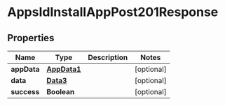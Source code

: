

# AppsIdInstallAppPost201Response


## Properties

Name | Type | Description | Notes
------------ | ------------- | ------------- | -------------
**appData** | [**AppData1**](AppData1.md) |  |  [optional]
**data** | [**Data3**](Data3.md) |  |  [optional]
**success** | **Boolean** |  |  [optional]



